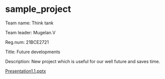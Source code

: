 # sample_project
Team name: Think tank
 
  Team leader: Mugelan.V 

  Reg.num: 21BCE2721
 
  Title: Future developments

  Description: New project which is useful for our well future and saves time.

[Presentation1.1.pptx](https://github.com/Mugelan-v/sample_project/files/7611483/Presentation1.1.pptx)
